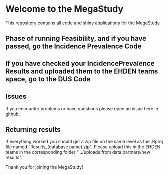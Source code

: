 # Welcome to the MegaStudy

This repository contains all code and shiny applications for the MegaStudy

## Phase of running Feasibility, and if you have passed, go the Incidence Prevalence Code

## If you have checked your IncidencePrevalence Results and uploaded them to the EHDEN teams space, go to the DUS Code

## Issues

If you encounter problems or have questions please open an issue here in github.

## Returning results

If everything worked you should get a zip file on the same level as the .Rproj file named "Results_(database name).zip".
Please upload this in the EHDEN teams in the corresponding folder ".../uploads from data partners/new results".

Thank you for joining the MegaStudy!